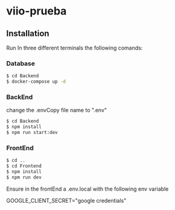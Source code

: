 # viio-prueba

## Installation
Run In three different terminals the following comands:

### Database

```bash
$ cd Backend
$ docker-compose up -d 
```
### BackEnd

change the .envCopy file name to ".env"
```bash
$ cd Backend
$ npm install
$ npm run start:dev
```

### FrontEnd
```bash
$ cd ..
$ cd Frontend
$ npm install
$ npm run dev
```

Ensure in the frontEnd  a .env.local with the following env variable 

GOOGLE_CLIENT_SECRET="google credentials"



